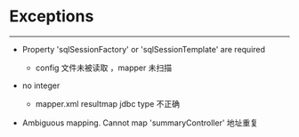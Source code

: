 <!--
 * @Descripttion: 
 * @version: 
 * @Author: fuanlei
 * @Date: 2019-10-28 15:49:52
 * @LastEditors: fuanlei
 * @LastEditTime: 2019-10-30 12:48:09
 -->
# Exceptions
-----

- Property 'sqlSessionFactory' or 'sqlSessionTemplate' are required 
   - config 文件未被读取 ，mapper 未扫描

-  no integer    
   -  mapper.xml resultmap jdbc type 不正确

- Ambiguous mapping. Cannot map 'summaryController'
 地址重复